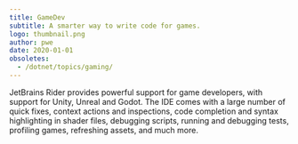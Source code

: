 ```yaml
---
title: GameDev
subtitle: A smarter way to write code for games.
logo: thumbnail.png
author: pwe
date: 2020-01-01
obsoletes:
  - /dotnet/topics/gaming/
---
```


JetBrains Rider provides powerful support for game developers, with support for Unity, Unreal and Godot.
The IDE comes with a large number of quick fixes, context actions and inspections, code completion and syntax highlighting in shader files, debugging scripts, running and debugging tests, profiling games, refreshing assets, and much more.

